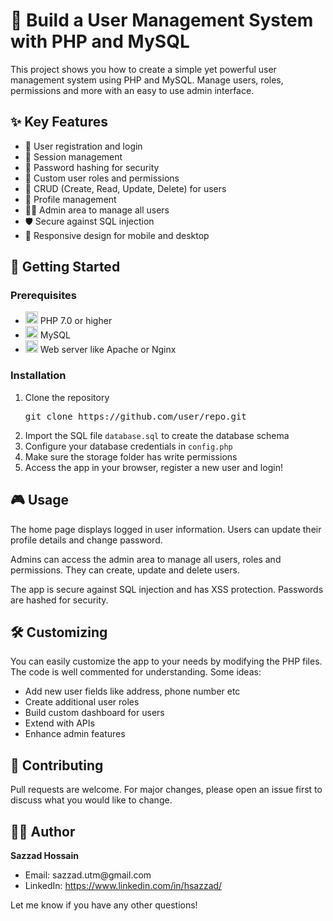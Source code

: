 <!DOCTYPE html>
<html>
<head>

</head>
<body>

<h1>👥 Build a User Management System with PHP and MySQL</h1>

<p>This project shows you how to create a simple yet powerful user management system using PHP and MySQL. Manage users, roles, permissions and more with an easy to use admin interface.</p>

<h2>✨ Key Features</h2>

<ul>
  <li>👤 User registration and login</li>
  <li>🔐 Session management</li> 
  <li>🔑 Password hashing for security</li>
  <li>👮 Custom user roles and permissions</li>
  <li>📝 CRUD (Create, Read, Update, Delete) for users</li>
  <li>📎 Profile management</li>
  <li>🕵️‍♀️ Admin area to manage all users</li>
  <li>🛡️ Secure against SQL injection</li>
  <li>📱 Responsive design for mobile and desktop</li>  
</ul>

<h2>🚀 Getting Started</h2>

<h3>Prerequisites</h3>

<ul>
  <li><img src="https://upload.wikimedia.org/wikipedia/commons/thumb/2/27/PHP-logo.svg/120px-PHP-logo.svg.png" width="20" height="20"/> PHP 7.0 or higher</li>
  <li><img src="https://upload.wikimedia.org/wikipedia/en/thumb/6/62/MySQL.svg/120px-MySQL.svg.png" width="20" height="20"/> MySQL</li>
  <li><img src="https://upload.wikimedia.org/wikipedia/commons/thumb/c/c9/Apache_HTTP_server_logo_%282016%29.svg/120px-Apache_HTTP_server_logo_%282016%29.svg.png" width="20" height="20"/> Web server like Apache or Nginx</li>
</ul>  

<h3>Installation</h3>

<ol>
  <li>Clone the repository
    <pre>git clone https://github.com/user/repo.git</pre>
  </li>
  
  <li>Import the SQL file <code>database.sql</code> to create the database schema</li>

  <li>Configure your database credentials in <code>config.php</code></li>

  <li>Make sure the storage folder has write permissions</li>

  <li>Access the app in your browser, register a new user and login!</li>
</ol>

<h2>🎮 Usage</h2>

<p>The home page displays logged in user information. Users can update their profile details and change password.</p>

<p>Admins can access the admin area to manage all users, roles and permissions. They can create, update and delete users.</p>

<p>The app is secure against SQL injection and has XSS protection. Passwords are hashed for security.</p>

<h2>🛠️ Customizing</h2>

<p>You can easily customize the app to your needs by modifying the PHP files. The code is well commented for understanding. Some ideas:</p>

<ul>
  <li>Add new user fields like address, phone number etc</li>
  <li>Create additional user roles</li>
  <li>Build custom dashboard for users</li>
  <li>Extend with APIs</li>
  <li>Enhance admin features</li>
</ul>


<h2>🤝 Contributing</h2>

<p>Pull requests are welcome. For major changes, please open an issue first to discuss what you would like to change.</p>

<h2>👨‍💻 Author</h2>

<p><strong>Sazzad Hossain</strong></p> 

<ul>
  <li>Email: sazzad.utm@gmail.com</li>
  <li>LinkedIn: <a href="https://www.linkedin.com/in/hsazzad/">https://www.linkedin.com/in/hsazzad/</a></li>  
</ul>

<p>Let me know if you have any other questions!</p>

</body>
</html>
